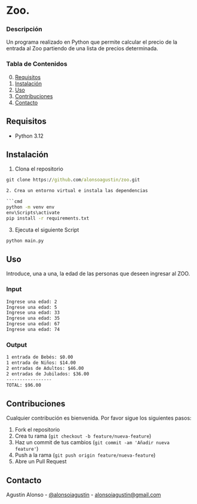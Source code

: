 # Zoo.

### Descripción

Un programa realizado en Python que permite calcular el precio de la entrada al Zoo partiendo de una lista de precios determinada.

### Tabla de Contenidos

0. [Requisitos](#requisitos)
1. [Instalación](#instalación)
2. [Uso](#uso)
3. [Contribuciones](#contribuciones)
4. [Contacto](#contacto)

## Requisitos

- Python 3.12

## Instalación

1. Clona el repositorio

````cmd
git clone https://github.com/alonsoagustin/zoo.git

2. Crea un entorno virtual e instala las dependencias

```cmd
python -m venv env
env\Scripts\activate
pip install -r requirements.txt
````

3. Ejecuta el siguiente Script

```cmd
python main.py
```

## Uso

Introduce, una a una, la edad de las personas que deseen ingresar al ZOO.

### Input

```cmd
Ingrese una edad: 2
Ingrese una edad: 5
Ingrese una edad: 33
Ingrese una edad: 35
Ingrese una edad: 67
Ingrese una edad: 74
```

### Output

```cmd
1 entrada de Bebés: $0.00
1 entrada de Niños: $14.00
2 entradas de Adultos: $46.00
2 entradas de Jubilados: $36.00
-----------------
TOTAL: $96.00
```

## Contribuciones

Cualquier contribución es bienvenida. Por favor sigue los siguientes pasos:

1. Fork el repositorio
2. Crea tu rama (`git checkout -b feature/nueva-feature`)
3. Haz un commit de tus cambios (`git commit -am 'Añadir nueva feature'`)
4. Push a la rama (`git push origin feature/nueva-feature`)
5. Abre un Pull Request

## Contacto

Agustin Alonso - [@alonsoiagustin](https://x.com/alonsoiagustin) - alonsoiagustin@gmail.com
